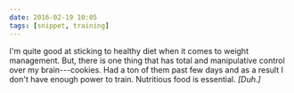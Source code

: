 ```yaml
---
date: 2016-02-19 10:05
tags: [snippet, training]
---
```


I'm quite good at sticking to healthy diet when it comes to weight management. But, there is one thing that has total and manipulative control over my brain---cookies. Had a ton of them past few days and as a result I don't have enough power to train. Nutritious food is essential. _[Duh.]_